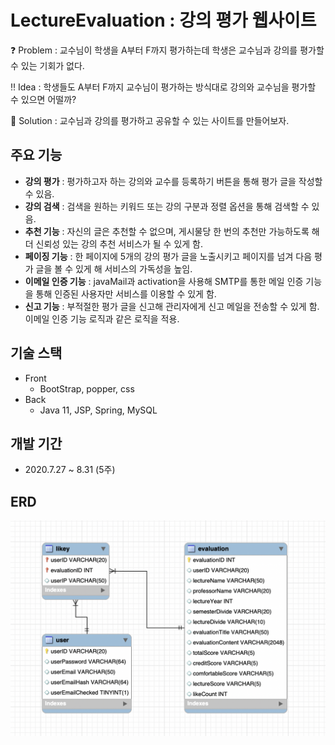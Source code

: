# LectureEvaluation : 강의 평가 웹사이트

❓ Problem : 교수님이 학생을 A부터 F까지 평가하는데 학생은 교수님과 강의를 평가할 수 있는 기회가 없다.

‼ Idea : 학생들도 A부터 F까지 교수님이 평가하는 방식대로 강의와 교수님을 평가할 수 있으면 어떨까?

💯 Solution : 교수님과 강의를 평가하고 공유할 수 있는 사이트를 만들어보자.


## 주요 기능

- **강의 평가** : 평가하고자 하는 강의와 교수를 등록하기 버튼을 통해 평가 글을 작성할 수 있음.
- **강의 검색** : 검색을 원하는 키워드 또는 강의 구분과 정렬 옵션을 통해 검색할 수 있음.
- **추천 기능** : 자신의 글은 추천할 수 없으며, 게시물당 한 번의 추천만 가능하도록 해 더 신뢰성 있는 강의 추천 서비스가 될 수 있게 함.
- **페이징 기능** : 한 페이지에 5개의 강의 평가 글을 노출시키고 페이지를 넘겨 다음 평가 글을 볼 수 있게 해 서비스의 가독성을 높임.
- **이메일 인증 기능** : javaMail과 activation을 사용해 SMTP를 통한 메일 인증 기능을 통해 인증된 사용자만 서비스를 이용할 수 있게 함.
- **신고 기능** : 부적절한 평가 글을 신고해 관리자에게 신고 메일을 전송할 수 있게 함. 이메일 인증 기능 로직과 같은 로직을 적용.


## 기술 스택

- Front
    - BootStrap, popper, css
- Back
    - Java 11, JSP, Spring, MySQL


## 개발 기간

- 2020.7.27 ~ 8.31  (5주)
    

## ERD
![DB](./Lecture_Evaluation_ERD.png)
